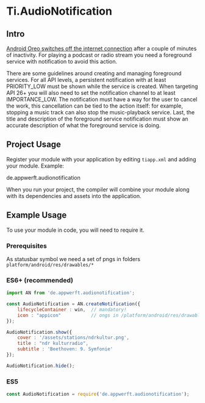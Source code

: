 # Ti.AudioNotification

## Intro
[Android Oreo switches off the internet connection](https://developer.android.com/about/versions/oreo/background) after a couple of minutes of inactivity. For playing a podcast or radio stream you need a foreground service with notification to avoid this action. 

There are some guidelines around creating and managing foreground services. For all API levels, a persistent notification with at least PRIORITY\_LOW must be shown while the service is created. When targeting API 26+ you will also need to set the notification channel to at least IMPORTANCE\_LOW. The notification must have a way for the user to cancel the work, this cancellation can be tied to the action itself: for example, stopping a music track can also stop the music-playback service. Last, the title and description of the foreground service notification must show an accurate description of what the foreground service is doing. 



## Project Usage

Register your module with your application by editing `tiapp.xml` and adding your module.
Example:

<modules>
  <module version="1.0.0">de.appwerft.audionotification</module>
</modules>

When you run your project, the compiler will combine your module along with its dependencies
and assets into the application.

## Example Usage

To use your module in code, you will need to require it.

### Prerequisites
As statusbar symbol we need a set of pngs in folders `platform/android/res/drawables/*`


### ES6+ (recommended)


```javascript
import AN from 'de.appwerft.audionotification';

const AudioNotification = AN.createNotification({
	lifecycleContainer : win,  // mandatory!
	icon : "appicon"           // ongs in /platform/android/res/drawable*
});

AudioNotification.show({
	cover : '/assets/stations/ndrkultur.png',
	title : "ndr kulturradio",
	subtitle : 'Beethoven: 9. Symfonie'
});

AudioNotification.hide();


```

### ES5

```js
const AudioNotification = require('de.appwerft.audionotification');

```

